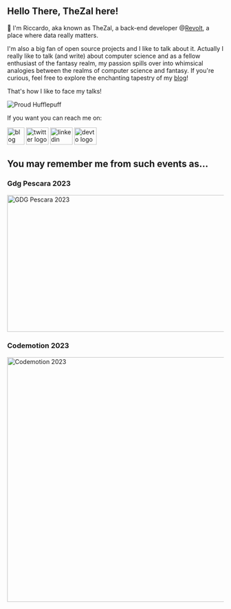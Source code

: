## Hello There, TheZal here!
👋 I'm Riccardo, aka known as TheZal, a back-end developer @[Revolt](revoltsrl.com), a place where data really matters.

I'm also a big fan of open source projects and I like to talk about it. Actually I really like to talk (and write) about computer science and as a fellow enthusiast of the fantasy realm, my passion spills over into whimsical analogies between the realms of computer science and fantasy. If you're curious, feel free to explore the enchanting tapestry of my [blog](thezal.dev)!

That's how I like to face my talks!

![Proud Hufflepuff](https://github.com/TheZalRevolt/TheZalRevolt/assets/129967922/57f95245-3992-4a7c-9c85-aa57f6c62ce9)

If you want you can reach me on:

<div align="left">
  <a href="https://thezal.dev" target="_blank"><img src="https://github.com/TheZalRevolt/TheZalRevolt/assets/129967922/bb18c240-4878-4a77-9b50-c6ca1bd0f5a8" width="40" height="40" alt="blog logo" /></a>
  <a href="https://twitter.com/TheZalDev" target="_blank"><img src="https://raw.githubusercontent.com/maurodesouza/profile-readme-generator/master/src/assets/icons/social/twitter/default.svg" width="52" height="40" alt="twitter logo" /></a>
  <a href="https://www.linkedin.com/in/thezal/" target="_blank"><img src="https://raw.githubusercontent.com/maurodesouza/profile-readme-generator/master/src/assets/icons/social/linkedin/default.svg" width="52" height="40" alt="linkedin logo" /></a>
  <a href="https://dev.to/thezal" target="_blank"><img src="https://raw.githubusercontent.com/maurodesouza/profile-readme-generator/master/src/assets/icons/social/devto/default.svg" width="52" height="40" alt="devto logo" /></a>
</div>

## You may remember me from such events as...
### Gdg Pescara 2023
<img src="https://github.com/TheZalRevolt/TheZalRevolt/assets/129967922/874d37b8-dd94-45f8-a1c9-16f5398d9cfd" width="569" height="318" alt="GDG Pescara 2023" />

### Codemotion 2023
<img src="https://github.com/TheZalRevolt/TheZalRevolt/assets/129967922/fb887ec0-d770-4f95-bbe6-331099a99a31" width="569" height="569" alt="Codemotion 2023" />



